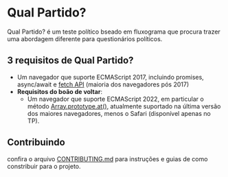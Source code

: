 # Qual Partido?
Qual Partido? é um teste político bseado em fluxograma que procura trazer uma abordagem diferente para questionários políticos.

## 3 requisitos de Qual Partido?
 - Um navegador que suporte ECMAScript 2017, incluindo promises, async/await e [fetch API](https://developer.mozilla.org/en-US/docs/Web/API/Fetch_API) (maioria dos navegadores pós 2017)
 - **Requisitos do boão de voltar**:
   - Um navegador que suporte ECMAScript 2022, em particular o método [Array.prototype.at()](https://developer.mozilla.org/en-US/docs/Web/JavaScript/Reference/Global_Objects/Array/at), atualmente suportado na última versão dos maiores navegadores, menos o Safari (disponível apenas no TP).

## Contribuindo
 confira o arquivo [CONTRIBUTING.md](https://github.com/sub-versivo/qualpartido.github.io/blob/master/CONTRIBUTING.md) para instruções e guias de como constribuir para o projeto.
